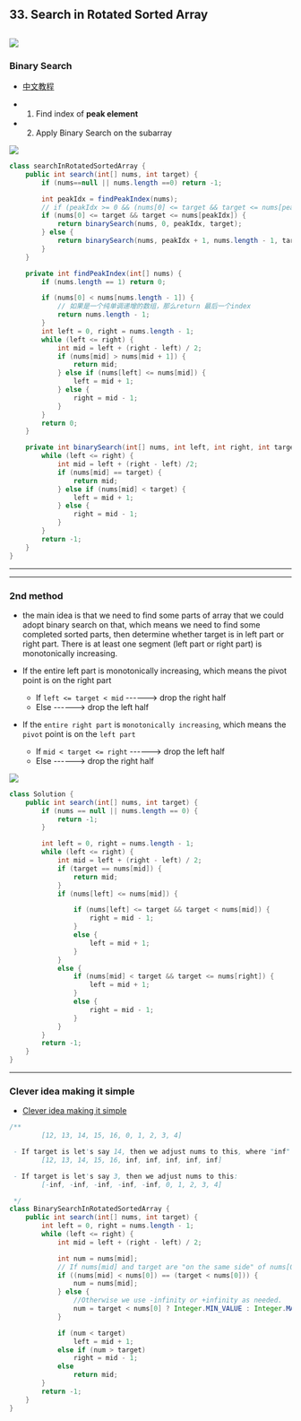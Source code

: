 ## 33. Search in Rotated Sorted Array
![](img/2022-05-22-21-09-41.png)
---

### Binary Search

- [中文教程](https://www.youtube.com/watch?v=IQyJX5ddEx0)

- 1. Find index of **peak element**
- 2. Apply Binary Search on the subarray

![](img/2023-04-02-19-22-40.png)


```java
class searchInRotatedSortedArray {
    public int search(int[] nums, int target) {
        if (nums==null || nums.length ==0) return -1;

        int peakIdx = findPeakIndex(nums);
        // if (peakIdx >= 0 && (nums[0] <= target && target <= nums[peakIdx]))
        if (nums[0] <= target && target <= nums[peakIdx]) {
            return binarySearch(nums, 0, peakIdx, target);
        } else {
            return binarySearch(nums, peakIdx + 1, nums.length - 1, target);
        }
    }

    private int findPeakIndex(int[] nums) {
        if (nums.length == 1) return 0;

        if (nums[0] < nums[nums.length - 1]) {
            // 如果是一个纯单调递增的数组，那么return 最后一个index
            return nums.length - 1;
        }
        int left = 0, right = nums.length - 1;
        while (left <= right) {
            int mid = left + (right - left) / 2;
            if (nums[mid] > nums[mid + 1]) {
                return mid;
            } else if (nums[left] <= nums[mid]) {
                left = mid + 1;
            } else {
                right = mid - 1;
            }
        }
        return 0;
    }

    private int binarySearch(int[] nums, int left, int right, int target) {
        while (left <= right) {
            int mid = left + (right - left) /2;
            if (nums[mid] == target) {
                return mid;
            } else if (nums[mid] < target) {
                left = mid + 1;
            } else {
                right = mid - 1;
            }
        }
        return -1;
    }
}
```

---
---

### 2nd method

-  the main idea is that we need to find some parts of array that we could adopt
   binary search on that, which means we need to find some completed sorted parts, 
   then determine whether target is in left part or right part. There is at least one 
   segment (left part or right part) is monotonically increasing.

- If the entire left part is monotonically increasing, which means the pivot point is 
  on the right part
  - If `left <= target < mid` ------> drop the right half
  - Else ------> drop the left half
- If the `entire right part` is `monotonically increasing`, which means the `pivot` point 
  is on the `left part`
  - If `mid < target <= right` ------> drop the left half
  - Else ------> drop the right half

![](img/2022-05-23-13-09-22.png)

```java
class Solution {
    public int search(int[] nums, int target) {
        if (nums == null || nums.length == 0) {
            return -1;
        }

        int left = 0, right = nums.length - 1;
        while (left <= right) {
            int mid = left + (right - left) / 2;
            if (target == nums[mid]) {
                return mid;
            }
            if (nums[left] <= nums[mid]) {

                if (nums[left] <= target && target < nums[mid]) {
                    right = mid - 1;
                }
                else {
                    left = mid + 1;
                }
            }
            else {
                if (nums[mid] < target && target <= nums[right]) {
                    left = mid + 1;
                }
                else {
                    right = mid - 1;
                }
            }
        }
        return -1;
    }
}
```

---

### Clever idea making it simple
- [Clever idea making it simple](https://leetcode.com/problems/search-in-rotated-sorted-array/discuss/14435/clever-idea-making-it-simple)


```java
/**
        [12, 13, 14, 15, 16, 0, 1, 2, 3, 4]

 - If target is let's say 14, then we adjust nums to this, where "inf" means infinity:
        [12, 13, 14, 15, 16, inf, inf, inf, inf, inf]

 - If target is let's say 3, then we adjust nums to this:
        [-inf, -inf, -inf, -inf, -inf, 0, 1, 2, 3, 4]

 */
class BinarySearchInRotatedSortedArray {
    public int search(int[] nums, int target) {
        int left = 0, right = nums.length - 1;
        while (left <= right) {
            int mid = left + (right - left) / 2;

            int num = nums[mid];
            // If nums[mid] and target are "on the same side" of nums[0], we just take nums[mid].
            if ((nums[mid] < nums[0]) == (target < nums[0])) {
                num = nums[mid];
            } else {
                //Otherwise we use -infinity or +infinity as needed.
                num = target < nums[0] ? Integer.MIN_VALUE : Integer.MAX_VALUE;
            }

            if (num < target)
                left = mid + 1;
            else if (num > target)
                right = mid - 1;
            else
                return mid;
        }
        return -1;
    }
}
```